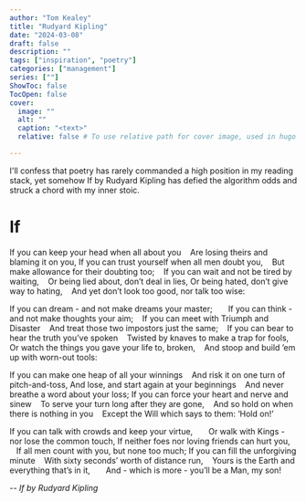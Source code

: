 ```yaml
---
author: "Tom Kealey"
title: "Rudyard Kipling"
date: "2024-03-08"
draft: false
description: ""
tags: ["inspiration", "poetry"]
categories: ["management"]
series: [""]
ShowToc: false
TocOpen: false
cover:
  image: ""
  alt: ""
  caption: "<text>"
  relative: false # To use relative path for cover image, used in hugo Page-bundles

---
```


I'll confess that poetry has rarely commanded a high position in my reading stack, yet somehow If by Rudyard Kipling has defied the algorithm odds and struck a chord with my inner stoic.

# If

If you can keep your head when all about you
   Are losing theirs and blaming it on you,
If you can trust yourself when all men doubt you,
   But make allowance for their doubting too;   
If you can wait and not be tired by waiting,
   Or being lied about, don’t deal in lies,
Or being hated, don’t give way to hating,
   And yet don’t look too good, nor talk too wise:

If you can dream - and not make dreams your master;   
   If you can think - and not make thoughts your aim;   
If you can meet with Triumph and Disaster
   And treat those two impostors just the same;   
If you can bear to hear the truth you’ve spoken
   Twisted by knaves to make a trap for fools,
Or watch the things you gave your life to, broken,
   And stoop and build ’em up with worn-out tools:

If you can make one heap of all your winnings
   And risk it on one turn of pitch-and-toss,
And lose, and start again at your beginnings
   And never breathe a word about your loss;
If you can force your heart and nerve and sinew
   To serve your turn long after they are gone,   
And so hold on when there is nothing in you
   Except the Will which says to them: ‘Hold on!’

If you can talk with crowds and keep your virtue,   
   Or walk with Kings - nor lose the common touch,
If neither foes nor loving friends can hurt you,
   If all men count with you, but none too much;
If you can fill the unforgiving minute
   With sixty seconds’ worth of distance run,   
Yours is the Earth and everything that’s in it,   
   And - which is more - you’ll be a Man, my son!

*-- If by Rudyard Kipling*
